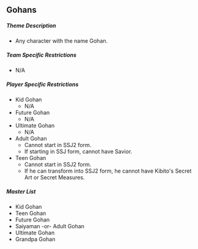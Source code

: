 ## Gohans

##### Theme Description
- Any character with the name Gohan. 
##### Team Specific Restrictions
- N/A

##### Player Specific Restrictions
- Kid Gohan
  - N/A
- Future Gohan
  - N/A
- Ultimate Gohan
  - N/A
- Adult Gohan
  - Cannot start in SSJ2 form.
  - If starting in SSJ form, cannot have Savior.
- Teen Gohan
  - Cannot start in SSJ2 form.
  - If he can transform into SSJ2 form, he cannot have Kibito's Secret Art or Secret Measures.
##### Master List
- Kid Gohan
- Teen Gohan
- Future Gohan
- Saiyaman -or- Adult Gohan
- Ultimate Gohan
- Grandpa Gohan
